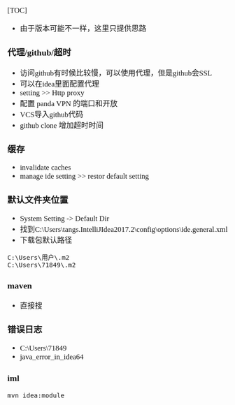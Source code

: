 <span  style="font-family: Simsun,serif; font-size: 17px; ">

[TOC]

- 由于版本可能不一样，这里只提供思路

### 代理/github/超时

- 访问github有时候比较慢，可以使用代理，但是github会SSL
- 可以在idea里面配置代理
- setting >> Http proxy
- 配置 panda VPN 的端口和开放
- VCS导入github代码
- github clone 增加超时时间

### 缓存

- invalidate caches
- manage ide setting >> restor default setting

### 默认文件夹位置

- System Setting -> Default Dir
- 找到C:\Users\tangs.IntelliJIdea2017.2\config\options\ide.general.xml
- 下载包默认路径

~~~
C:\Users\用户\.m2
C:\Users\71849\.m2
~~~

### maven

- 直接搜

### 错误日志

- C:\Users\71849
- java_error_in_idea64

### iml

~~~
mvn idea:module
~~~

</span>